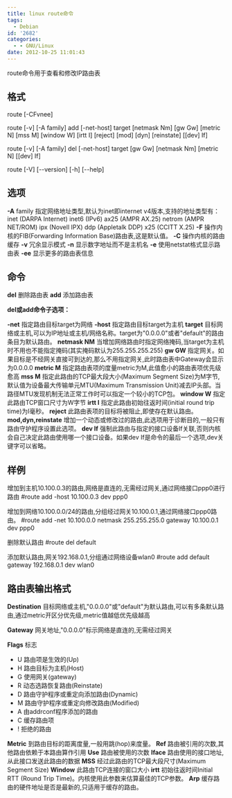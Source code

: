 ```yaml
---
title: linux route命令
tags:
  - Debian
id: '2682'
categories:
  - - GNU/Linux
date: 2012-10-25 11:01:43
---
```


route命令用于查看和修改IP路由表
<!-- more -->
## **格式**

route \[-CFvnee\]

route \[-v\] \[-A family\] add \[-net-host\] target \[netmask Nm\] \[gw Gw\] \[metric N\] \[mss M\] \[window W\] \[irtt I\] \[reject\]
 \[mod\] \[dyn\] \[reinstate\] \[\[dev\] If\]

route \[-v\] \[-A family\] del \[-net-host\] target \[gw Gw\] \[netmask Nm\] \[metric N\] \[\[dev\] If\]

route \[-V\] \[--version\] \[-h\] \[--help\]

## **选项**

**\-A** family 指定网络地址类型,默认为inet即internet v4版本,支持的地址类型有：
inet (DARPA Internet) inet6 (IPv6) ax25 (AMPR AX.25) netrom (AMPR NET/ROM) ipx (Novell IPX) ddp (Appletalk DDP) x25 (CCITT X.25) 
**\-F** 操作内核的FIB(Forwarding Information Base)路由表,这是默认值。
**\-C** 操作内核的路由缓存
**\-v** 冗余显示模式
**\-n** 显示数字地址而不是主机名
**\-e** 使用netstat格式显示路由表
**\-ee** 显示更多的路由表信息

## **命令**

**del** 删除路由表
**add** 添加路由表

**del或add命令子选项：**

**\-net** 指定路由目标target为网络
**\-host** 指定路由目标target为主机
**target** 目标网络或主机,可以为IP地址或主机/网络名称。target为"0.0.0.0"或者"default"的路由条目为默认路由。
**netmask NM** 当增加网络路由时指定网络掩码,当target为主机时不用也不能指定掩码(其实掩码默认为255.255.255.255)
**gw GW** 指定网关。如果目标是不经网关直接可到达的,那么不用指定网关,此时路由表中Gateway会显示为0.0.0.0
**metric M** 指定路由表项的度量metric为M,此值愈小的路由表项优先级愈高
**mss M** 指定此路由的TCP最大段大小(Maximum Segment Size)为M字节,默认值为设备最大传输单元MTU(Maximum Transmission Unit)减去IP头部。当路径MTU发现机制无法正常工作时可以指定一个较小的TCP包。
**window W** 指定此路由TCP窗口尺寸为W字节
**irtt I** 指定此路由初始往返时间(initial round trip time)为I毫秒。
**reject** 此路由表项的目标将被阻止,即使存在默认路由。
**mod,dyn,reinstate** 增加一个动态或修改过的路由,此选项用于诊断目的,一般只有路由守护程序设置此选项。
**dev If** 强制此路由与指定的接口设备If关联,否则内核会自己决定此路由使用哪一个接口设备。如果dev If是命令的最后一个选项,dev关键字可以省略。

## **样例**

增加到主机10.100.0.3的路由,网络是直连的,无需经过网关,通过网络接口ppp0进行路由
#route add -host 10.100.0.3 dev ppp0

增加到网络10.100.0.0/24的路由,分组经过网关10.100.0.1,通过网络接口ppp0路由。
#route add -net 10.100.0.0 netmask 255.255.255.0 gateway 10.100.0.1 dev ppp0

删除默认路由
#route del default

添加默认路由,网关192.168.0.1,分组通过网络设备wlan0
#route add default gateway 192.168.0.1 dev wlan0

## **路由表输出格式**

**Destination** 目标网络或主机,"0.0.0.0"或"default"为默认路由,可以有多条默认路由,通过metric开区分优先级,metric值越低优先级越高

**Gateway** 网关地址,"0.0.0.0"标示网络是直连的,无需经过网关

**Flags** 标志

*   U 路由项是生效的(Up)
*   H 路由目标为主机(Host)
*   G 使用网关(gateway)
*   R 动态选路恢复路由(Reinstate)
*   D 路由守护程序或重定向添加路由(Dynamic)
*   M 路由守护程序或重定向修改路由(Modified)
*   A 由addrconf程序添加的路由
*   C 缓存路由项
*   ! 拒绝的路由

**Metric** 到路由目标的距离度量,一般用跳(hop)来度量。
**Ref** 路由被引用的次数,其他路由依赖于本路由算作引用
**Use** 路由被使用的次数
**Iface** 路由使用的接口地址,从此接口发送此路由的数据
**MSS** 经过此路由的TCP最大段尺寸(Maximum Segment Size)
**Window** 此路由TCP连接的窗口大小
**irtt** 初始往返时间Initial RTT (Round Trip Time)。内核使用此参数来估算最佳的TCP参数。
**Arp** 缓存路由的硬件地址是否是最新的,只适用于缓存的路由。